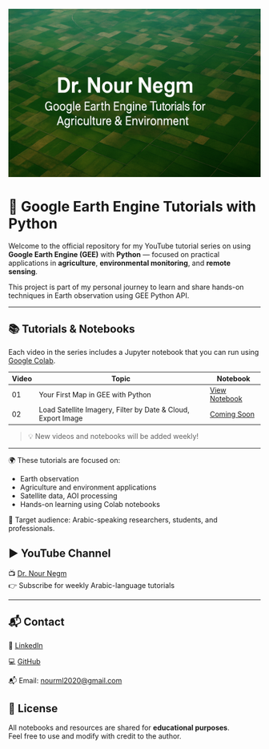 <p align="center">
  <img src="Banner1.png" alt="Dr. Nour Negm - GEE Tutorials" width="800">
</p>

# 📡 Google Earth Engine Tutorials with Python
Welcome to the official repository for my YouTube tutorial series on using **Google Earth Engine (GEE)** with **Python** — focused on practical applications in **agriculture**, **environmental monitoring**, and **remote sensing**.

This project is part of my personal journey to learn and share hands-on techniques in Earth observation using GEE Python API.

---

## 📚 Tutorials & Notebooks

Each video in the series includes a Jupyter notebook that you can run using [Google Colab](https://colab.research.google.com/).

| Video | Topic | Notebook |
|-------|-------|----------|
| 01 | Your First Map in GEE with Python | [View Notebook](notebooks/01_Your_First_Map.ipynb) |
| 02 | Load Satellite Imagery, Filter by Date & Cloud, Export Image | [Coming Soon](#) |

> 💡 New videos and notebooks will be added weekly!

---

🌍 These tutorials are focused on:
- Earth observation
- Agriculture and environment applications
- Satellite data, AOI processing
- Hands-on learning using Colab notebooks

🧪 Target audience: Arabic-speaking researchers, students, and professionals.

## ▶️ YouTube Channel

📺 [Dr. Nour Negm](https://www.youtube.com/@DrNourEarthEngine)  
👉 Subscribe for weekly Arabic-language tutorials

---

## 📬 Contact

💼 [LinkedIn](https://www.linkedin.com/in/nour-ibrahim)

💻 [GitHub](https://github.com/NourNegm85)

📬 Email: nourml2020@gmail.com

## 💬 License

All notebooks and resources are shared for **educational purposes**.  
Feel free to use and modify with credit to the author.
